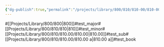 ```yaml
---
{"dg-publish":true,"permalink":"/projects/library/800/810/810-00/810-00-a/","noteIcon":"0","created":"2024-02-25T02:16:23.302+09:00","updated":"2024-03-26T22:07:14.416+09:00"}
---
```


#[[Projects/Library/800/800\|800]]#test_major#[[Projects/Library/800/810/810\|810]]#test_minor#[[Projects/Library/800/810/810.00/810.00\|810.00]]#test_sub#[[Projects/Library/800/810/810.00/810.00 a\|810.00 a]]#test_book









